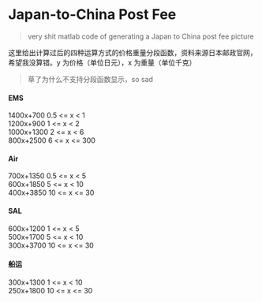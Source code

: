 # Japan-to-China Post Fee

>  very shit matlab code of generating a Japan to China post fee picture



这里给出计算过后的四种运算方式的价格重量分段函数，资料来源日本邮政官网，希望我没算错。y 为价格（单位日元），x 为重量（单位千克）

> 草了为什么不支持分段函数显示，so sad

#### EMS

1400x+700 0.5 <= x < 1  
1200x+900 1 <= x < 2  
1000x+1300  2 <= x < 6  
800x+2500 6 <= x <= 300

#### Air

700x+1350 0.5 <= x < 5  
600x+1850 5 <= x < 10  
400x+3850 10 <= x <= 30

#### SAL

600x+1200 1 <= x < 5  
500x+1700 5 <= x < 10  
300x+3700 10 <= x <= 30

#### 船运

300x+1300 1 <= x < 10  
250x+1800 10 <= x <= 30
